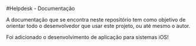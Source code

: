 #Helpdesk - Documentação

A documentação que se encontra neste repositório tem como objetivo de orientar
todo o desenvolvedor que usar este projeto, ou até mesmo o autor.

Foi adicionado o desenvolvimento de aplicação para sistemas iOS!